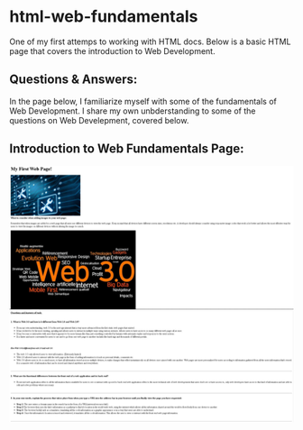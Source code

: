 # html-web-fundamentals

One of my first attemps to working with HTML docs.
Below is a basic HTML page that covers the introduction to Web Development.

## Questions & Answers:

In the page below, I familiarize myself with some of the fundamentals of Web Development.
I share my own unbderstanding to some of the questions on Web Develepment, covered below.

## Introduction to Web Fundamentals Page:

<img src="/screenshots-of-page/webDev1.JPG" alt="web fundamentals page 1">
<br/>
<img src="/screenshots-of-page/webDev2.JPG" alt="web fundamentals page 2">

